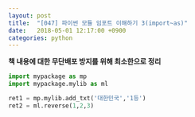 ```yaml
---
layout: post
title:  "[047] 파이썬 모듈 임포트 이해하기 3(import~as)"
date:   2018-05-01 12:17:00 +0900
categories: python
---
```


**책 내용에 대한 무단배포 방지를 위해 최소한으로 정리**

```python
import mypackage as mp
import mypackage.mylib as ml

ret1 = mp.mylib.add_txt('대한민국','1등')
ret2 = ml.reverse(1,2,3)
```
